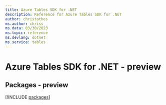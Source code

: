 ```yaml
---
title: Azure Tables SDK for .NET
description: Reference for Azure Tables SDK for .NET
author: christothes
ms.author: chriss
ms.data: 03/30/2023
ms.topic: reference
ms.devlang: dotnet
ms.service: tables
---
```

# Azure Tables SDK for .NET - preview
## Packages - preview
[!INCLUDE [packages](tables-index.md)]
